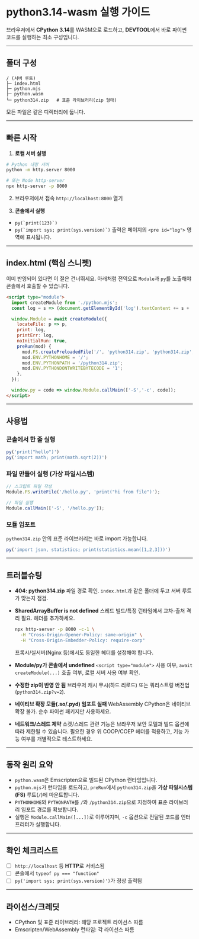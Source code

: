 # python3.14-wasm 실행 가이드

브라우저에서 **CPython 3.14**를 WASM으로 로드하고, **DEVTOOL**에서 바로 파이썬 코드를 실행하는 최소 구성입니다.

---

## 폴더 구성

```
/ (서버 루트)
├─ index.html
├─ python.mjs
├─ python.wasm
└─ python314.zip   # 표준 라이브러리(zip 형태)
```

모든 파일은 같은 디렉터리에 둡니다.

---

## 빠른 시작

1. **로컬 서버 실행**

```bash
# Python 내장 서버
python -m http.server 8000

# 또는 Node http-server
npx http-server -p 8000
```

2. 브라우저에서 접속
   `http://localhost:8000` 열기

3. **콘솔에서 실행**

* ``py(`print(123)`)``
* ``py(`import sys; print(sys.version)`)``
  출력은 페이지의 `<pre id="log">` 영역에 표시됩니다.

---

## index.html (핵심 스니펫)

이미 반영되어 있다면 이 절은 건너뛰세요. 아래처럼 전역으로 `Module`과 `py`를 노출해야 콘솔에서 호출할 수 있습니다.

```html
<script type="module">
  import createModule from './python.mjs';
  const log = s => (document.getElementById('log').textContent += s + '\n');

  window.Module = await createModule({
    locateFile: p => p,
    print: log,
    printErr: log,
    noInitialRun: true,
    preRun(mod) {
      mod.FS.createPreloadedFile('/', 'python314.zip', 'python314.zip', true, true);
      mod.ENV.PYTHONHOME = '/';
      mod.ENV.PYTHONPATH = '/python314.zip';
      mod.ENV.PYTHONDONTWRITEBYTECODE = '1';
    },
  });

  window.py = code => window.Module.callMain(['-S','-c', code]);
</script>
```

---

## 사용법

### 콘솔에서 한 줄 실행

```js
py('print("hello")')
py('import math; print(math.sqrt(2))')
```

### 파일 만들어 실행 (가상 파일시스템)

```js
// 스크립트 파일 작성
Module.FS.writeFile('/hello.py', 'print("hi from file")');

// 파일 실행
Module.callMain(['-S', '/hello.py']);
```

### 모듈 임포트

`python314.zip` 안의 표준 라이브러리는 바로 import 가능합니다.

```js
py('import json, statistics; print(statistics.mean([1,2,3]))')
```

---

## 트러블슈팅

* **404: python314.zip**
  파일 경로 확인. `index.html`과 같은 폴더에 두고 서버 루트가 맞는지 점검.

* **SharedArrayBuffer is not defined**
  스레드 빌드/특정 런타임에서 교차-출처 격리 필요. 헤더를 추가하세요.

  ```bash
  npx http-server -p 8000 -c-1 \
    -H "Cross-Origin-Opener-Policy: same-origin" \
    -H "Cross-Origin-Embedder-Policy: require-corp"
  ```

  프록시/실서버(Nginx 등)에서도 동일한 헤더를 설정해야 합니다.

* **Module/py가 콘솔에서 undefined**
  `<script type="module">` 사용 여부, `await createModule(...)` 호출 여부, 로컬 서버 사용 여부 확인.

* **수정한 zip이 반영 안 됨**
  브라우저 캐시 무시(하드 리로드) 또는 쿼리스트링 버전업(`python314.zip?v=2`).

* **네이티브 확장 모듈(.so/.pyd) 임포트 실패**
  WebAssembly CPython은 네이티브 확장 불가. 순수 파이썬 패키지만 사용하세요.

* **네트워크/스레드 제약**
  소켓/스레드 관련 기능은 브라우저 보안 모델과 빌드 옵션에 따라 제한될 수 있습니다. 필요한 경우 위 COOP/COEP 헤더를 적용하고, 기능 가능 여부를 개별적으로 테스트하세요.

---

## 동작 원리 요약

* `python.wasm`은 Emscripten으로 빌드된 CPython 런타임입니다.
* `python.mjs`가 런타임을 로드하고, `preRun`에서 `python314.zip`을 **가상 파일시스템(FS)** 루트(`/`)에 마운트합니다.
* `PYTHONHOME`와 `PYTHONPATH`를 `/`와 `/python314.zip`으로 지정하여 표준 라이브러리 임포트 경로를 확보합니다.
* 실행은 `Module.callMain([...])`로 이루어지며, `-c` 옵션으로 전달된 코드를 인터프리터가 실행합니다.

---

## 확인 체크리스트

* [ ] `http://localhost` 등 **HTTP**로 서비스됨
* [ ] 콘솔에서 `typeof py === "function"`
* [ ] `py('import sys; print(sys.version)')`가 정상 출력됨

---

## 라이선스/크레딧

* CPython 및 표준 라이브러리: 해당 프로젝트 라이선스 따름
* Emscripten/WebAssembly 런타임: 각 라이선스 따름
